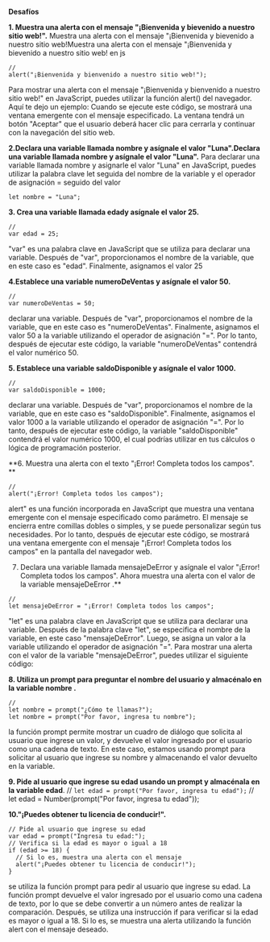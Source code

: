 

**Desafíos**

**1. Muestra una alerta con el mensaje "¡Bienvenida y bievenido a nuestro sitio web!".**
Muestra una alerta con el mensaje "¡Bienvenida y bievenido a nuestro sitio web!Muestra una alerta con el mensaje "¡Bienvenida y bievenido a nuestro sitio web! en js
```
// 
alert("¡Bienvenida y bienvenido a nuestro sitio web!");
```
Para mostrar una alerta con el mensaje "¡Bienvenida y bienvenido a nuestro sitio web!" en JavaScript, puedes utilizar la función alert() del navegador. Aquí te dejo un ejemplo:
Cuando se ejecute este código, se mostrará una ventana emergente con el mensaje especificado. La ventana tendrá un botón "Aceptar" que el usuario deberá hacer clic para cerrarla y continuar con la navegación del sitio web.

**2.Declara una variable llamada nombre y asígnale el valor "Luna".Declara una variable llamada nombre y asígnale el valor "Luna".**
Para declarar una variable llamada nombre y asignarle el valor "Luna" en JavaScript, puedes utilizar la palabra clave let seguida del nombre de la variable y el operador de asignación = seguido del valor
```// 
let nombre = "Luna";
```

**3. Crea una variable llamada edady asígnale el valor 25.**
```
// 
var edad = 25;
```
"var" es una palabra clave en JavaScript que se utiliza para declarar una variable. Después de "var", proporcionamos el nombre de la variable, que en este caso es "edad". Finalmente, asignamos el valor 25

**4.Establece una variable numeroDeVentas y asígnale el valor 50.**
```
// 
var numeroDeVentas = 50;
```
declarar una variable. Después de "var", proporcionamos el nombre de la variable, que en este caso es "numeroDeVentas". Finalmente, asignamos el valor 50 a la variable utilizando el operador de asignación "=".
Por lo tanto, después de ejecutar este código, la variable "numeroDeVentas" contendrá el valor numérico 50.

**5. Establece una variable saldoDisponible y asígnale el valor 1000.**
```
// 
var saldoDisponible = 1000;
```
declarar una variable. Después de "var", proporcionamos el nombre de la variable, que en este caso es "saldoDisponible". Finalmente, asignamos el valor 1000 a la variable utilizando el operador de asignación "=".
Por lo tanto, después de ejecutar este código, la variable "saldoDisponible" contendrá el valor numérico 1000, el cual podrías utilizar en tus cálculos o lógica de programación posterior.

**6. Muestra una alerta con el texto "¡Error! Completa todos los campos". **
```
// 
alert("¡Error! Completa todos los campos");
```
alert" es una función incorporada en JavaScript que muestra una ventana emergente con el mensaje especificado como parámetro. El mensaje se encierra entre comillas dobles o simples, y se puede personalizar según tus necesidades.
Por lo tanto, después de ejecutar este código, se mostrará una ventana emergente con el mensaje "¡Error! Completa todos los campos" en la pantalla del navegador web. 

7. Declara una variable llamada mensajeDeError y asígnale el valor "¡Error! Completa todos los campos". Ahora muestra una alerta con el valor de la variable mensajeDeError .**
```
// 
let mensajeDeError = "¡Error! Completa todos los campos";
```
 "let" es una palabra clave en JavaScript que se utiliza para declarar una variable. Después de la palabra clave "let", se especifica el nombre de la variable, en este caso "mensajeDeError". Luego, se asigna un valor a la variable utilizando el operador de asignación "=".
Para mostrar una alerta con el valor de la variable "mensajeDeError", puedes utilizar el siguiente código:

**8. Utiliza un prompt para preguntar el nombre del usuario y almacénalo en la variable nombre .**
```
// 
let nombre = prompt("¿Cómo te llamas?");
let nombre = prompt("Por favor, ingresa tu nombre");
```
la función prompt permite mostrar un cuadro de diálogo que solicita al usuario que ingrese un valor, y devuelve el valor ingresado por el usuario como una cadena de texto. En este caso, estamos usando prompt para solicitar al usuario que ingrese su nombre y almacenando el valor devuelto en la variable. 

**9. Pide al usuario que ingrese su edad usando un prompt y almacénala en la variable edad**. 
// 
`let edad = prompt("Por favor, ingresa tu edad");`
// 
let edad = Number(prompt("Por favor, ingresa tu edad"));
 
  **10."¡Puedes obtener tu licencia de conducir!".**
```
// Pide al usuario que ingrese su edad
var edad = prompt("Ingresa tu edad:");
// Verifica si la edad es mayor o igual a 18
if (edad >= 18) {
  // Si lo es, muestra una alerta con el mensaje
  alert("¡Puedes obtener tu licencia de conducir!");
}
```
 se utiliza la función prompt para pedir al usuario que ingrese su edad. La función prompt devuelve el valor ingresado por el usuario como una cadena de texto, por lo que se debe convertir a un número antes de realizar la comparación.
Después, se utiliza una instrucción if para verificar si la edad es mayor o igual a 18. Si lo es, se muestra una alerta utilizando la función alert con el mensaje deseado.
